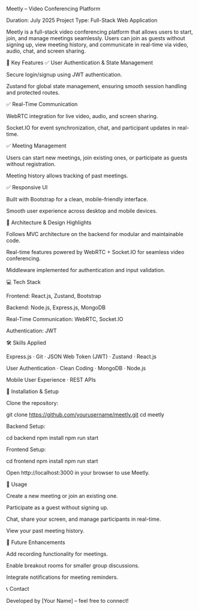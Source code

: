 Meetly – Video Conferencing Platform

Duration: July 2025
Project Type: Full-Stack Web Application

Meetly is a full-stack video conferencing platform that allows users to start, join, and manage meetings seamlessly. Users can join as guests without signing up, view meeting history, and communicate in real-time via video, audio, chat, and screen sharing.

🌟 Key Features
✅ User Authentication & State Management

Secure login/signup using JWT authentication.

Zustand for global state management, ensuring smooth session handling and protected routes.

✅ Real-Time Communication

WebRTC integration for live video, audio, and screen sharing.

Socket.IO for event synchronization, chat, and participant updates in real-time.

✅ Meeting Management

Users can start new meetings, join existing ones, or participate as guests without registration.

Meeting history allows tracking of past meetings.

✅ Responsive UI

Built with Bootstrap for a clean, mobile-friendly interface.

Smooth user experience across desktop and mobile devices.

📁 Architecture & Design Highlights

Follows MVC architecture on the backend for modular and maintainable code.

Real-time features powered by WebRTC + Socket.IO for seamless video conferencing.

Middleware implemented for authentication and input validation.

💻 Tech Stack

Frontend: React.js, Zustand, Bootstrap

Backend: Node.js, Express.js, MongoDB

Real-Time Communication: WebRTC, Socket.IO

Authentication: JWT

🛠 Skills Applied

Express.js · Git · JSON Web Token (JWT) · Zustand · React.js

User Authentication · Clean Coding · MongoDB · Node.js

Mobile User Experience · REST APIs

🚀 Installation & Setup

Clone the repository:

git clone https://github.com/yourusername/meetly.git
cd meetly


Backend Setup:

cd backend
npm install
npm run start


Frontend Setup:

cd frontend
npm install
npm run start


Open http://localhost:3000 in your browser to use Meetly.

📌 Usage

Create a new meeting or join an existing one.

Participate as a guest without signing up.

Chat, share your screen, and manage participants in real-time.

View your past meeting history.

📌 Future Enhancements

Add recording functionality for meetings.

Enable breakout rooms for smaller group discussions.

Integrate notifications for meeting reminders.

📞 Contact

Developed by [Your Name] – feel free to connect!
